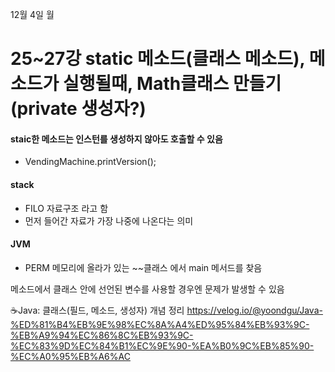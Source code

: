 12월 4일 월

# 25~27강 static 메소드(클래스 메소드), 메소드가 실행될때, Math클래스 만들기(private 생성자?)

#### staic한 메소드는 인스턴를 생성하지 않아도 호출할 수 있음
- VendingMachine.printVersion();

#### stack
- FILO 자료구조 라고 함
- 먼저 들어간 자료가 가장 나중에 나온다는 의미

#### JVM
- PERM 메모리에 올라가 있는 ~~클래스 에서 main 메서드를 찾음







메소드에서 클래스 안에 선언된 변수를 사용할 경우엔 문제가 발생할 수 있음

☕Java: 클래스(필드, 메소드, 생성자) 개념 정리
https://velog.io/@yoondgu/Java-%ED%81%B4%EB%9E%98%EC%8A%A4%ED%95%84%EB%93%9C-%EB%A9%94%EC%86%8C%EB%93%9C-%EC%83%9D%EC%84%B1%EC%9E%90-%EA%B0%9C%EB%85%90-%EC%A0%95%EB%A6%AC